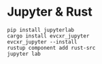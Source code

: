 # Jupyter & Rust

```shell
pip install jupyterlab
cargo install evcxr_jupyter
evcxr_jupyter --install
rustup component add rust-src
jupyter lab
```
